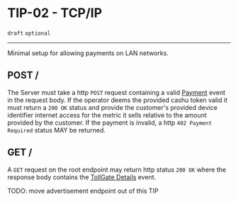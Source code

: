 # TIP-02 - TCP/IP
`draft` `optional`

---

Minimal setup for allowing payments on LAN networks.

## POST /
The Server must take a http `POST` request containing a valid [Payment](#payment) event in the request body.
If the operator deems the provided cashu token valid it must return a `200 OK` status and provide the customer's provided device identifier internet access for the metric it sells relative to the amount provided by the customer. If the payment is invalid, a http `402 Payment Required` status MAY be returned.

## GET /
A `GET` request on the root endpoint may return http status `200 OK` where the response body contains the [TollGate Details](#tollgate-details) event.

TODO: move advertisement endpoint out of this TIP